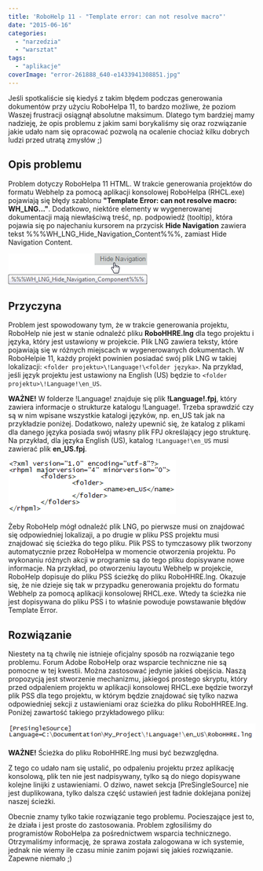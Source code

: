 ```yaml
---
title: 'RoboHelp 11 - "Template error: can not resolve macro"'
date: "2015-06-16"
categories:
  - "narzedzia"
  - "warsztat"
tags:
  - "aplikacje"
coverImage: "error-261888_640-e1433941308851.jpg"
---
```


Jeśli spotkaliście się kiedyś z takim błędem podczas generowania dokumentów przy użyciu RoboHelpa 11, to bardzo możliwe, że poziom Waszej frustracji osiągnął absolutne maksimum. Dlatego tym bardziej mamy nadzieję, że opis problemu z jakim sami borykaliśmy się oraz rozwiązanie jakie udało nam się opracować pozwolą na ocalenie chociaż kilku dobrych ludzi przed utratą zmysłów ;)

## Opis problemu

Problem dotyczy RoboHelpa 11 HTML. W trakcie generowania projektów do formatu Webhelp za pomocą aplikacji konsolowej RoboHelpa (RHCL.exe) pojawiają się błędy szablonu **"Template Error: can not resolve macro: WH_LNG..."**. Dodatkowo, niektóre elementy w wygenerowanej dokumentacji mają niewłaściwą treść, np. podpowiedź (tooltip), która pojawia się po najechaniu kursorem na przycisk **Hide Navigation** zawiera tekst %%%WH_LNG_Hide_Navigation_Content%%%, zamiast Hide Navigation Content.

[![tooltip2](images/tooltip2.png)](http://techwriter.pl/wp-content/uploads/2015/06/tooltip2.png)

## Przyczyna

Problem jest spowodowany tym, że w trakcie generowania projektu, RoboHelp nie jest w stanie odnaleźć pliku **RoboHHRE.lng** dla tego projektu i języka, który jest ustawiony w projekcie. Plik LNG zawiera teksty, które pojawiają się w różnych miejscach w wygenerowanych dokumentach. W RoboHelpie 11, każdy projekt powinien posiadać swój plik LNG w takiej lokalizacji: `<folder projektu>\!Language!\<folder języka>`. Na przykład, jeśli język projektu jest ustawiony na English (US) będzie to `<folder projektu>\!Language!\en_US`.

**WAŻNE!** W folderze !Language! znajduje się plik **!Language!.fpj**, który zawiera informacje o strukturze katalogu !Language!. Trzeba sprawdzić czy są w nim wpisane wszystkie katalogi języków, np. en_US tak jak na przykładzie poniżej. Dodatkowo, należy upewnić się, że katalog z plikami dla danego języka posiada swój własny plik FPJ określający jego strukturę. Na przykład, dla języka English (US), katalog `!Language!\en_US` musi zawierać plik **en_US.fpj**.

[![language_fpj](images/language_fpj.png)](http://techwriter.pl/wp-content/uploads/2015/06/language_fpj.png)

Żeby RoboHelp mógł odnaleźć plik LNG, po pierwsze musi on znajdować się odpowiedniej lokalizaji, a po drugie w pliku PSS projektu musi znajdować się ścieżka do tego pliku. Plik PSS to tymczasowy plik tworzony automatycznie przez RoboHelpa w momencie otworzenia projektu. Po wykonaniu różnych akcji w programie są do tego pliku dopisywane nowe informacje. Na przykład, po otworzeniu layoutu Webhelp w projekcie, RoboHelp dopisuje do pliku PSS ścieżkę do pliku RoboHHRE.lng. Okazuje się, że nie dzieje się tak w przypadku generowania projektu do formatu Webhelp za pomocą aplikacji konsolowej RHCL.exe. Wtedy ta ścieżka nie jest dopisywana do pliku PSS i to właśnie powoduje powstawanie błędów Template Error.

## Rozwiązanie

Niestety na tą chwilę nie istnieje oficjalny sposób na rozwiązanie tego problemu. Forum Adobe RoboHelp oraz wsparcie techniczne nie są pomocne w tej kwestii. Można zastosować jedynie jakieś obejścia. Naszą propozycją jest stworzenie mechanizmu, jakiegoś prostego skryptu, który przed odpaleniem projektu w aplikacji konsolowej RHCL.exe będzie tworzył plik PSS dla tego projektu, w którym będzie znajdować się tylko nazwa odpowiedniej sekcji z ustawieniami oraz ścieżka do pliku RoboHHREE.lng. Poniżej zawartość takiego przykładowego pliku:

[![PSS_file](images/PSS_file.png)](http://techwriter.pl/wp-content/uploads/2015/06/PSS_file.png)

**WAŻNE!** Ścieżka do pliku RoboHHRE.lng musi być bezwzględna.

Z tego co udało nam się ustalić, po odpaleniu projektu przez aplikację konsolową, plik ten nie jest nadpisywany, tylko są do niego dopisywane kolejne linijki z ustawieniami. O dziwo, nawet sekcja \[PreSingleSource\] nie jest duplikowana, tylko dalsza część ustawień jest ładnie doklejana poniżej naszej ścieżki.

Obecnie znamy tylko takie rozwiązanie tego problemu. Pocieszające jest to, że działa i jest proste do zastosowania. Problem zgłosiliśmy do programistów RoboHelpa za pośrednictwem wsparcia technicznego. Otrzymaliśmy informację, że sprawa została zalogowana w ich systemie, jednak nie wiemy ile czasu minie zanim pojawi się jakieś rozwiązanie. Zapewne niemało ;)
